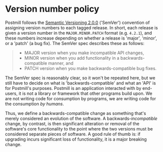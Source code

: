 # Version number policy

Postmill follows the [Semantic Versioning 2.0.0](https://semver.org/) ('SemVer')
convention of assigning version numbers to each tagged release. In short, each
release is given a version number in the `MAJOR.MINOR.PATCH` format (e.g.
`4.2.1`), and these numbers increase depending on whether a release is 'major',
'minor', or a 'patch' (a bug fix). The SemVer spec describes these as follows:

> * MAJOR version when you make incompatible API changes,
> * MINOR version when you add functionality in a backwards-compatible manner,
>   and
> * PATCH version when you make backwards-compatible bug fixes.

The SemVer spec is reasonably clear, so it won't be repeated here, but we still
have to decide on what is 'backwards-compatible' and what an 'API' is for
Postmill's purposes. Postmill is an application interacted with by end-users, it
is not a library or framework that other programs build upon. We are not writing
code for consumption by programs, we are writing code for the consumption *by
humans*.

Thus, we define a backwards-compatible change as something that's merely
considered an evolution of the software. A backwards-*incompatible* change, by
contrast, is then significant alteration or removal of the software's core
functionality to the point where the two versions must be considered separate
pieces of software. A good rule of thumb is: if upgrading incurs significant
loss of functionality, it is a major breaking change.
